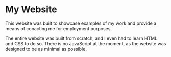 # My Website
This website was built to showcase examples of my work and provide a means of conacting me for employment purposes.

The entire website was built from scratch, and I even had to learn HTML and CSS to do so. There is no JavaScript at the moment, as the website was designed to be as minimal as possible.
